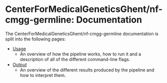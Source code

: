 # CenterForMedicalGeneticsGhent/nf-cmgg-germline: Documentation

The CenterForMedicalGeneticsGhent/nf-cmgg-germline documentation is split into the following pages:

- [Usage](usage.md)
  - An overview of how the pipeline works, how to run it and a description of all of the different command-line flags.
- [Output](output.md)
  - An overview of the different results produced by the pipeline and how to interpret them.
